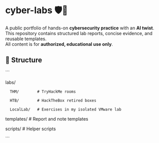 # cyber-labs 🛡️🤖

A public portfolio of hands-on **cybersecurity practice** with an **AI twist**.  
This repository contains structured lab reports, concise evidence, and reusable templates.  
All content is for **authorized, educational use only**.

## 📂 Structure
\`\`\`

labs/

	  THM/        # TryHackMe rooms

	  HTB/        # HackTheBox retired boxes
 
	  LocalLab/   # Exercises in my isolated VMware lab

templates/    # Report and note templates

scripts/      # Helper scripts

\`\`\`
